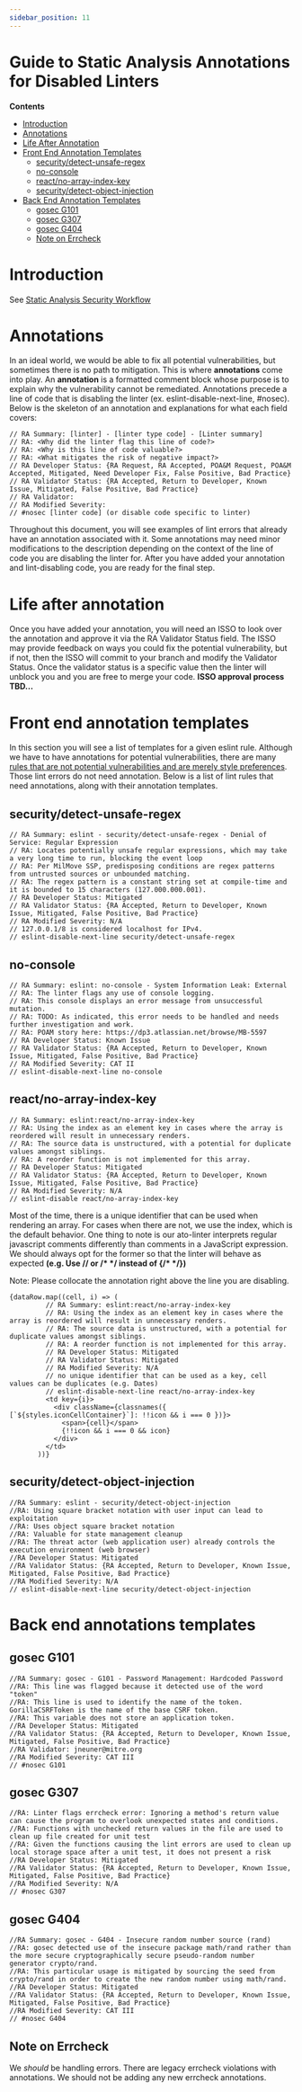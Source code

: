 ```yaml
---
sidebar_position: 11
---
```


# Guide to Static Analysis Annotations for Disabled Linters

**Contents**
* [Introduction](#introduction)
* [Annotations](#annotations)
* [Life After Annotation](#life-after-annotation)
* [Front End Annotation Templates](#front-end-annotation-templates)
    * [security/detect-unsafe-regex](#securitydetect-unsafe-regex)
    * [no-console](#no-console)
    * [react/no-array-index-key](#reactno-array-index-key)
    * [security/detect-object-injection](#securitydetect-object-injection)
* [Back End Annotation Templates](#back-end-annotations-templates)
    * [gosec G101](#gosec-g101)
    * [gosec G307](#gosec-g307)
    * [gosec G404](#gosec-g404)
    * [Note on Errcheck](#note-on-errcheck)


# Introduction

See [Static Analysis Security Workflow](https://github.com/transcom/mymove/wiki/Guide-to-Static-Analysis-Security-Workflow#introduction)


# Annotations

In an ideal world, we would be able to fix all potential vulnerabilities, but sometimes there is no path to mitigation. This is where **annotations** come into play. An **annotation** is a formatted comment block whose purpose is to explain why the vulnerability cannot be remediated. Annotations precede a line of code that is disabling the linter (ex. eslint-disable-next-line, #nosec). Below is the skeleton of an annotation and explanations for what each field covers:


```
// RA Summary: [linter] - [linter type code] - [Linter summary]
// RA: <Why did the linter flag this line of code?>
// RA: <Why is this line of code valuable?>
// RA: <What mitigates the risk of negative impact?>
// RA Developer Status: {RA Request, RA Accepted, POA&M Request, POA&M Accepted, Mitigated, Need Developer Fix, False Positive, Bad Practice}
// RA Validator Status: {RA Accepted, Return to Developer, Known Issue, Mitigated, False Positive, Bad Practice}
// RA Validator:
// RA Modified Severity:
// #nosec [linter code] (or disable code specific to linter)
```


Throughout this document, you will see examples of lint errors that already have an annotation associated with it. Some annotations may need minor modifications to the description depending on the context of the line of code you are disabling the linter for. After you have added your annotation and lint-disabling code, you are ready for the final step.


# Life after annotation
Once you have added your annotation, you will need an ISSO to look over the annotation and approve it via the RA Validator Status field. The ISSO may provide feedback on ways you could fix the potential vulnerability, but if not, then the ISSO will commit to your branch and modify the Validator Status. Once the validator status is a specific value then the linter will unblock you and you are free to merge your code. **ISSO approval process TBD...**


# **Front end annotation templates**

In this section you will see a list of templates for a given eslint rule. Although we have to have annotations for potential vulnerabilities, there are many [rules that are not potential vulnerabilities and are merely style preferences](https://github.com/transcom/mymove/wiki/Guide-to-Static-Analysis-Security-Workflow#exceptions). Those lint errors do not need annotation. Below is a list of lint rules that need annotations, along with their annotation templates.


## security/detect-unsafe-regex

```
// RA Summary: eslint - security/detect-unsafe-regex - Denial of Service: Regular Expression
// RA: Locates potentially unsafe regular expressions, which may take a very long time to run, blocking the event loop
// RA: Per MilMove SSP, predisposing conditions are regex patterns from untrusted sources or unbounded matching.
// RA: The regex pattern is a constant string set at compile-time and it is bounded to 15 characters (127.000.000.001).
// RA Developer Status: Mitigated
// RA Validator Status: {RA Accepted, Return to Developer, Known Issue, Mitigated, False Positive, Bad Practice}
// RA Modified Severity: N/A
// 127.0.0.1/8 is considered localhost for IPv4.
// eslint-disable-next-line security/detect-unsafe-regex
```



## no-console


```
// RA Summary: eslint: no-console - System Information Leak: External
// RA: The linter flags any use of console logging.
// RA: This console displays an error message from unsuccessful mutation.
// RA: TODO: As indicated, this error needs to be handled and needs further investigation and work.
// RA: POAM story here: https://dp3.atlassian.net/browse/MB-5597
// RA Developer Status: Known Issue
// RA Validator Status: {RA Accepted, Return to Developer, Known Issue, Mitigated, False Positive, Bad Practice}
// RA Modified Severity: CAT II
// eslint-disable-next-line no-console
```



## react/no-array-index-key


```
// RA Summary: eslint:react/no-array-index-key
// RA: Using the index as an element key in cases where the array is reordered will result in unnecessary renders.
// RA: The source data is unstructured, with a potential for duplicate values amongst siblings.
// RA: A reorder function is not implemented for this array.
// RA Developer Status: Mitigated
// RA Validator Status: {RA Accepted, Return to Developer, Known Issue, Mitigated, False Positive, Bad Practice}
// RA Modified Severity: N/A
// eslint-disable react/no-array-index-key
```


Most of the time, there is a unique identifier that can be used when rendering an array. For cases when there are not, we use the index, which is the default behavior. One thing to note is our ato-linter interprets regular javascript comments differently than comments in a JavaScript expression. We should always opt for the former so that the linter will behave as expected **(e.g. Use // or /\* \*/ instead of {/\* \*/})**

Note: Please collocate the annotation right above the line you are disabling.


```
{dataRow.map((cell, i) => (
         // RA Summary: eslint:react/no-array-index-key
         // RA: Using the index as an element key in cases where the array is reordered will result in unnecessary renders.
         // RA: The source data is unstructured, with a potential for duplicate values amongst siblings.
         // RA: A reorder function is not implemented for this array.
         // RA Developer Status: Mitigated
         // RA Validator Status: Mitigated
         // RA Modified Severity: N/A
         // no unique identifier that can be used as a key, cell values can be duplicates (e.g. Dates)
         // eslint-disable-next-line react/no-array-index-key
         <td key={i}>
           <div className={classnames({ [`${styles.iconCellContainer}`]: !!icon && i === 0 })}>
             <span>{cell}</span>
             {!!icon && i === 0 && icon}
           </div>
         </td>
       ))}
```



## security/detect-object-injection

```
//RA Summary: eslint - security/detect-object-injection
//RA: Using square bracket notation with user input can lead to exploitation
//RA: Uses object square bracket notation
//RA: Valuable for state management cleanup
//RA: The threat actor (web application user) already controls the execution environment (web browser)
//RA Developer Status: Mitigated
//RA Validator Status: {RA Accepted, Return to Developer, Known Issue, Mitigated, False Positive, Bad Practice}
//RA Modified Severity: N/A
// eslint-disable-next-line security/detect-object-injection
```



# **Back end annotations templates**


## gosec G101


```
//RA Summary: gosec - G101 - Password Management: Hardcoded Password
//RA: This line was flagged because it detected use of the word "token"
//RA: This line is used to identify the name of the token. GorillaCSRFToken is the name of the base CSRF token.
//RA: This variable does not store an application token.
//RA Developer Status: Mitigated
//RA Validator Status: {RA Accepted, Return to Developer, Known Issue, Mitigated, False Positive, Bad Practice}
//RA Validator: jneuner@mitre.org
//RA Modified Severity: CAT III
// #nosec G101
```



## gosec G307


```
//RA: Linter flags errcheck error: Ignoring a method's return value can cause the program to overlook unexpected states and conditions.
//RA: Functions with unchecked return values in the file are used to clean up file created for unit test
//RA: Given the functions causing the lint errors are used to clean up local storage space after a unit test, it does not present a risk
//RA Developer Status: Mitigated
//RA Validator Status: {RA Accepted, Return to Developer, Known Issue, Mitigated, False Positive, Bad Practice}
//RA Modified Severity: N/A
// #nosec G307
```



## gosec G404


```
//RA Summary: gosec - G404 - Insecure random number source (rand)
//RA: gosec detected use of the insecure package math/rand rather than the more secure cryptographically secure pseudo-random number generator crypto/rand.
//RA: This particular usage is mitigated by sourcing the seed from crypto/rand in order to create the new random number using math/rand.
//RA Developer Status: Mitigated
//RA Validator Status: {RA Accepted, Return to Developer, Known Issue, Mitigated, False Positive, Bad Practice}
//RA Modified Severity: CAT III
// #nosec G404
```



## Note on Errcheck

We _should_ be handling errors. There are legacy errcheck violations with annotations.  We should not be adding any new errcheck annotations.
